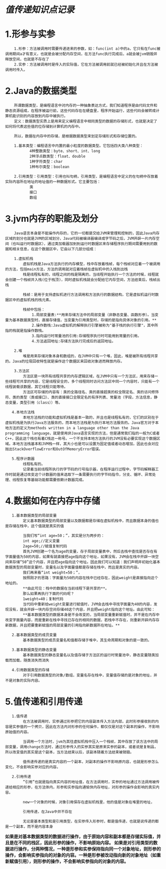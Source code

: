 # **_值传递知识点记录_**

# __1.形参与实参__

        1.形参：方法被调用时需要传递进来的参数，如：func(int a)中的a，它只有在func被调用期间a才有意义，也就是会被分配内存空间，在方法func执行完成后，a就会被jvm销毁并释放空间，也就是不存在了
        2.实参：方法被调用时是传入的实际值，它在方法被调用前就已经被初始化并且在方法被调用时传入。
        
# __2.Java的数据类型__

        所谓数据类型，是编程语言中对内存的一种抽象表达方式，我们知道程序是由代码文件和静态资源组成，在程序被运行前，这些代码存在在硬盘里，程序开始运行，这些代码会被转成计算机能识别的内容放到内存中被执行。
        定义：数据类型实质上是用来定义编程语言中相同类型的数据的存储形式，也就是决定了如何将代表这些值的位存储到计算机的内存中。
        
        所以，数据在内存中的存储，是根据数据类型来划定存储形式和存储位置的。
        
        1.基本类型：编程语言中内置的最小粒度的数据类型。它包括四大类八种类型：
               4种整数类型：byte、short、int、long
               2种浮点数类型：float、double
               1种字符类型：char
               1种布尔类型：boolean
               
        2.引用类型：引用类型：引用也叫句柄，引用类型，是编程语言中定义的在句柄中存放着实际内容所在地址的地址值的一种数据形式。它主要包括：
               类
               接口
               数组
               
# __3.jvm内存的职能及划分__

        Java语言本身是不能操作内存的，它的一切都是交给JVM来管理和控制的，因此Java内存区域的划分也就是JVM的区域划分，Java代码被编译器编译成字节码之后，JVM开辟一片内存空间（也叫运行时数据区），通过类加载器加到到运行时数据区来存储程序执行期间需要用到的数据和相关信息，在这个数据区中，它由以下几部分组成：
        
        1.虚拟机栈
            虚拟机栈是Java方法执行的内存模型，栈中存放着栈帧，每个栈帧对应着一个被调用的方法，包括main方法，方法的调用就对应着栈帧在虚拟机中的入栈到出栈
            栈是线程私有的，线程之间的栈是隔离的，当线程开始执行一个方法的时候，线程就会创建一个栈帧并入栈(位于栈顶)，同时虚拟机栈就会分配给它内存空间，方法结束后，栈帧出栈
            
            栈帧：是用于支持虚拟机进行方法调用和方法执行的数据结构，它是虚拟机运行时数据区中的虚拟机栈的栈元素。
            
            栈帧中包括：
                1.局部变量表:**用来存储方法中的局部变量（非静态变量、函数形参）。当变量为基本数据类型时，直接存储值，当变量为引用类型时，存储的是指向具体对象的引用。**
                2.操作数栈:Java虚拟机的解释执行引擎被称为"基于栈的执行引擎"，其中所指的栈就是指操作数栈。
                3.指向运行时常量池的引用:存储程序执行时可能用到常量的引用。
                4.方法返回地址:存储方法执行完成后的返回地址。

        2.堆
            堆是用来存储对象本身和数组的，在JVM中只有一个堆，因此，堆是被所有线程共享的。Java的垃圾回收特性就是操作这个数据区来回收对象进而释放内存。
           
        3.方法区
            方法区是一块所有线程共享的内存逻辑区域，在JVM中只有一个方法区，用来存储一些线程可共享的内容，它是线程安全的，多个线程同时访问方法区中同一个内容时，只能有一个线程装载该数据，其它线程只能等待。
            方法区可存储的内容有：类的全路径名、类的直接超类的权全限定名、类的访问修饰符、类的类型（类或接口）、类的直接接口全限定名的有序列表、常量池（字段，方法信息，静态变量，类型引用（class））等。
            
       4.本地方法栈
            本地方法栈的功能和虚拟机栈是基本一致的，并且也是线程私有的，它们的区别在于虚拟机栈是为执行Java方法服务的，而本地方法栈是为执行本地方法服务的。Java官方对于本地方法的定义为methods written in a language other than the Java programming language，就是使用非Java语言实现的方法，但是通常我们指的一般为C或者C++，因此这个栈也有着C栈这一称号。一个不支持本地方法执行的JVM没有必要实现这个数据区域。本地方法栈基本和JVM栈一样，其大小也是可以设置为固定值或者动态增加，因此也会对应抛出StackOverflowError和OutOfMemoryError错误。
            
       5.程序计数器
            线程私有的。
            记录着当前线程所执行的字节码的行号指示器，在程序运行过程中，字节码解释器工作时就是通过改变这个计数器的值来选取下一条需要执行的字节码指令，分支、循环、异常处理、线程恢复等基础功能都需要依赖计数器完成。
       
# __4.数据如何在内存中存储__
       1.基本数据类型的局部变量
            定义基本数据类型的局部变量以及数据都是存储在虚拟机栈中，而且数据本身的值也是存储在栈中，这个值就是真实的值
            
            当我们写“int age=50；”，其实是分为两步的：
            int age;//定义变量
            2age=50;//赋值复制代码
            首先JVM创建一个名为age的变量，存于局部变量表中，然后去栈中查找是否存在有字面量值为50的内容，如果有就直接把age指向这个地址，如果没有，JVM会在栈中开辟一块空间来存储“50”这个内容，并且把age指向这个地址。因此我们可以知道：我们声明并初始化基本数据类型的局部变量时，变量名以及字面量值都是存储在栈中，而且是真实的内容。
            我们再来看“int weight=50；”，
            按照刚才的思路：字面量为50的内容在栈中已经存在，因此weight是直接指向这个地址的。
            **由此可见：栈中的数据在当前线程下是共享的**。
            那么如果再执行下面的代码呢？
            1weight=40；复制代码
            当代码中重新给weight变量进行赋值时，JVM会去栈中寻找字面量为40的内容，发现没有，就会开辟一块内存空间存储40这个内容，并且把weight指向这个地址。由此可知：
            **基本数据类型的数据本身是不会改变的，当局部变量重新赋值时，并不是在内存中改变字面量内容，而是重新在栈中寻找已存在的相同的数据，若栈中不存在，则重新开辟内存存新数据，并且把要重新赋值的局部变量的引用指向新数据所在地址。**
           
       2.基本数据类型的成员变量
            基本数据类型的成员变量名和值都存储于堆中，其生命周期和对象的是一致的。
            
       3.基本数据类型的静态变量
            基本数据类型的静态变量名以及值存储于方法区的运行时常量池中，静态变量随类加载而加载，随类消失而消失 
       
       4.引用数据类型的存储
            对于引用数据类型的对象/数组，变量名存在栈中，变量值存储的是对象的地址，并不是对象的实际内容。
       
# __5.值传递和引用传递__
       1.值传递
            在方法被调用时，实参通过形参把它的内容副本传入方法内部，此时形参接收到的内容是实参值的一个拷贝，因此在方法内对形参的任何操作，都仅仅是对这个副本的操作，不影响原始值的内容。
            
            当调用一个方法时，jvm为其往虚拟机栈中压入一个栈帧，其中存放了该方法中的局部变量，调用change方法时，通过形参传入的实参其实是原来实参的副本，或者说是复制品，所以改变值的其实是这个副本，当方法结束以后，该副本随着方法结束被销毁。
            
            值传递传递的是真实内容的一个副本，对副本的操作不影响原内容，也就是形参怎么变化，不会影响实参对应的内容。
       
       2.引用传递
            ”引用”也就是指向真实内容的地址值，在方法调用时，实参的地址通过方法调用被传递给相应的形参，在方法体内，形参和实参指向通愉快内存地址，对形参的操作会影响的真实内容。
            
            new一个对象的时候，对象引用保存在虚拟机栈里，他的值是对象在堆里的地址，
            
            引用传递，在Java中并不存在
            
            无论是基本类型和是引用类型，在实参传入形参时，都是值传递，也就是说传递的都是一个副本，而不是内容本身
            

**如果是对基本数据类型的数据进行操作，由于原始内容和副本都是存储实际值，并且是在不同的栈区，因此形参的操作，不影响原始内容。
如果是对引用类型的数据进行操作，分两种情况，一种是形参和实参保持指向同一个对象地址，则形参的操作，会影响实参指向的对象的内容。一种是形参被改动指向新的对象地址（如重新赋值引用），则形参的操作，不会影响实参指向的对象的内容。**

       
       
       
       
       
       
       
       
       
       
       
       
       
       
       
       
       
       
       
       
       
       
       
       
       
       
       
       
       
       
       
       
       
       
       
       
       
       
       
       
       
       
       
       
       
       
       
       
       
       
       
       
       
       
       
       
       